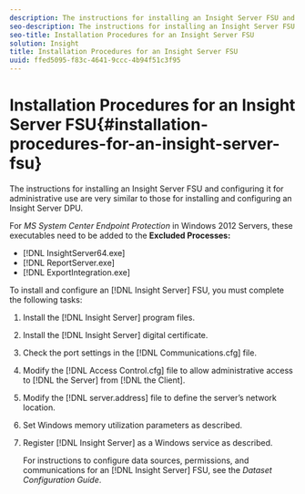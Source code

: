 ```yaml
---
description: The instructions for installing an Insight Server FSU and configuring it for administrative use are very similar to those for installing and configuring an Insight Server DPU.
seo-description: The instructions for installing an Insight Server FSU and configuring it for administrative use are very similar to those for installing and configuring an Insight Server DPU.
seo-title: Installation Procedures for an Insight Server FSU
solution: Insight
title: Installation Procedures for an Insight Server FSU
uuid: ffed5095-f83c-4641-9ccc-4b94f51c3f95
---
```


# Installation Procedures for an Insight Server FSU{#installation-procedures-for-an-insight-server-fsu}

The instructions for installing an Insight Server FSU and configuring it for administrative use are very similar to those for installing and configuring an Insight Server DPU.

For *MS System Center Endpoint Protection* in Windows 2012 Servers, these executables need to be added to the **Excluded Processes:**

* [!DNL InsightServer64.exe] 
* [!DNL ReportServer.exe] 
* [!DNL ExportIntegration.exe]

To install and configure an [!DNL Insight Server] FSU, you must complete the following tasks: 

1. Install the [!DNL Insight Server] program files.
1. Install the [!DNL Insight Server] digital certificate.
1. Check the port settings in the [!DNL Communications.cfg] file.
1. Modify the [!DNL Access Control.cfg] file to allow administrative access to [!DNL the Server] from [!DNL the Client].
1. Modify the [!DNL server.address] file to define the server’s network location.
1. Set Windows memory utilization parameters as described.
1. Register [!DNL Insight Server] as a Windows service as described.

   For instructions to configure data sources, permissions, and communications for an [!DNL Insight Server] FSU, see the *Dataset Configuration Guide*. 

